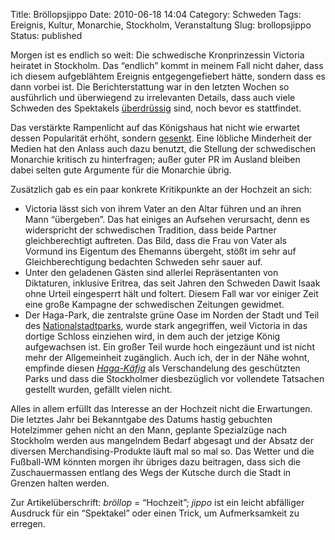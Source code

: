 Title: Bröllopsjippo
Date: 2010-06-18 14:04
Category: Schweden
Tags: Ereignis, Kultur, Monarchie, Stockholm, Veranstaltung
Slug: brollopsjippo
Status: published

Morgen ist es endlich so weit: Die schwedische Kronprinzessin Victoria
heiratet in Stockholm. Das “endlich” kommt in meinem Fall nicht daher,
dass ich diesem aufgeblähtem Ereignis entgegengefiebert hätte, sondern
dass es dann vorbei ist. Die Berichterstattung war in den letzten Wochen
so ausführlich und überwiegend zu irrelevanten Details, dass auch viele
Schweden des Spektakels
[überdrüssig](http://www.dn.se/kultur-noje/nyheter/majoriteten-trott-pa-brollopshets-1.1124384)
sind, noch bevor es stattfindet.

Das verstärkte Rampenlicht auf das Königshaus hat nicht wie erwartet
dessen Popularität erhöht, sondern
[gesenkt](http://www.dn.se/nyheter/sverige/stodet-for-monarkin-har-sjunkit-kraftigt-1.1124340).
Eine löbliche Minderheit der Medien hat den Anlass auch dazu benutzt,
die Stellung der schwedischen Monarchie kritisch zu hinterfragen; außer
guter PR im Ausland bleiben dabei selten gute Argumente für die
Monarchie übrig.

Zusätzlich gab es ein paar konkrete Kritikpunkte an der Hochzeit an
sich:

-   Victoria lässt sich von ihrem Vater an den Altar führen und an ihren
    Mann “übergeben”. Das hat einiges an Aufsehen verursacht, denn es
    widerspricht der schwedischen Tradition, dass beide Partner
    gleichberechtigt auftreten. Das Bild, dass die Frau von Vater als
    Vormund ins Eigentum des Ehemanns übergeht, stößt im sehr auf
    Gleichberechtigung bedachten Schweden sehr sauer auf.
-   Unter den geladenen Gästen sind allerlei Repräsentanten von
    Diktaturen, inklusive Eritrea, das seit Jahren den Schweden Dawit
    Isaak ohne Urteil eingesperrt hält und foltert. Diesem Fall war vor
    einiger Zeit eine große Kampagne der schwedischen Zeitungen
    gewidmet.
-   Der Haga-Park, die zentralste grüne Oase im Norden der Stadt und
    Teil des
    [Nationalstadtparks](http://www.fiket.de/2009/02/02/wieder-was-gelernt/),
    wurde stark angegriffen, weil Victoria in das dortige Schloss
    einziehen wird, in dem auch der jetzige König aufgewachsen ist. Ein
    großer Teil wurde hoch eingezäunt und ist nicht mehr der
    Allgemeinheit zugänglich. Auch ich, der in der Nähe wohnt, empfinde
    diesen
    [*Haga-Käfig*](http://www.dn.se/ledare/huvudledare/haga-bur-1.1124349)
    als Verschandelung des geschützten Parks und dass die Stockholmer
    diesbezüglich vor vollendete Tatsachen gestellt wurden, gefällt
    vielen nicht.

Alles in allem erfüllt das Interesse an der Hochzeit nicht die
Erwartungen. Die letztes Jahr bei Bekanntgabe des Datums hastig
gebuchten Hotelzimmer gehen nicht an den Mann, geplante Spezialzüge nach
Stockholm werden aus mangelndem Bedarf abgesagt und der Absatz der
diversen Merchandising-Produkte läuft mal so mal so. Das Wetter und die
Fußball-WM könnten morgen ihr übriges dazu beitragen, dass sich die
Zuschauermassen entlang des Wegs der Kutsche durch die Stadt in Grenzen
halten werden.

Zur Artikelüberschrift: *bröllop* = “Hochzeit”; *jippo* ist ein leicht
abfälliger Ausdruck für ein “Spektakel” oder einen Trick, um
Aufmerksamkeit zu erregen.


